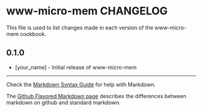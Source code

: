 www-micro-mem CHANGELOG
=======================

This file is used to list changes made in each version of the www-micro-mem cookbook.

0.1.0
-----
- [your_name] - Initial release of www-micro-mem

- - -
Check the [Markdown Syntax Guide](http://daringfireball.net/projects/markdown/syntax) for help with Markdown.

The [Github Flavored Markdown page](http://github.github.com/github-flavored-markdown/) describes the differences between markdown on github and standard markdown.
